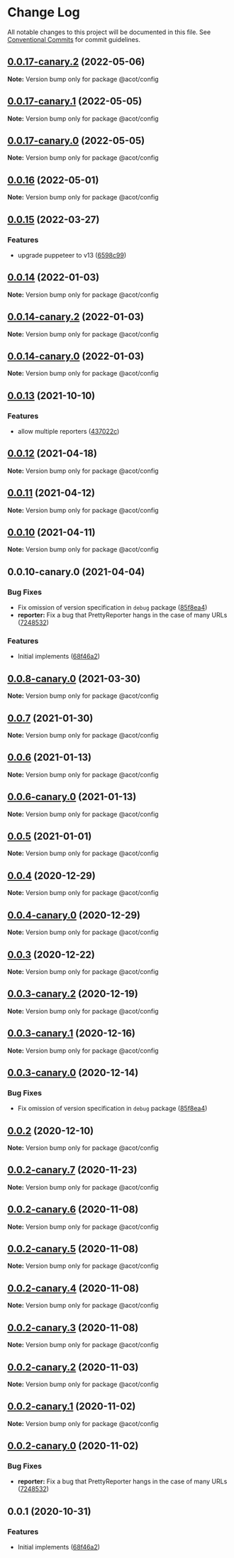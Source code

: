 # Change Log

All notable changes to this project will be documented in this file.
See [Conventional Commits](https://conventionalcommits.org) for commit guidelines.

## [0.0.17-canary.2](https://github.com/acot-a11y/acot/compare/v0.0.17-canary.1...v0.0.17-canary.2) (2022-05-06)

**Note:** Version bump only for package @acot/config

## [0.0.17-canary.1](https://github.com/acot-a11y/acot/compare/v0.0.17-canary.0...v0.0.17-canary.1) (2022-05-05)

**Note:** Version bump only for package @acot/config

## [0.0.17-canary.0](https://github.com/acot-a11y/acot/compare/v0.0.16...v0.0.17-canary.0) (2022-05-05)

**Note:** Version bump only for package @acot/config

## [0.0.16](https://github.com/acot-a11y/acot/compare/v0.0.15...v0.0.16) (2022-05-01)

**Note:** Version bump only for package @acot/config

## [0.0.15](https://github.com/acot-a11y/acot/compare/v0.0.14...v0.0.15) (2022-03-27)

### Features

- upgrade puppeteer to v13 ([6598c99](https://github.com/acot-a11y/acot/commit/6598c99ead6734cdc6f71a184a75cf4577cfa17d))

## [0.0.14](https://github.com/acot-a11y/acot/compare/v0.0.14-canary.2...v0.0.14) (2022-01-03)

**Note:** Version bump only for package @acot/config

## [0.0.14-canary.2](https://github.com/acot-a11y/acot/compare/v0.0.14-canary.1...v0.0.14-canary.2) (2022-01-03)

**Note:** Version bump only for package @acot/config

## [0.0.14-canary.0](https://github.com/acot-a11y/acot/compare/v0.0.13...v0.0.14-canary.0) (2022-01-03)

**Note:** Version bump only for package @acot/config

## [0.0.13](https://github.com/acot-a11y/acot/compare/v0.0.13-canary.0...v0.0.13) (2021-10-10)

### Features

- allow multiple reporters ([437022c](https://github.com/acot-a11y/acot/commit/437022c73270e94f80e3c337c4d4459967f66e9d))

## [0.0.12](https://github.com/acot-a11y/acot/compare/v0.0.11...v0.0.12) (2021-04-18)

**Note:** Version bump only for package @acot/config

## [0.0.11](https://github.com/acot-a11y/acot/compare/v0.0.10...v0.0.11) (2021-04-12)

**Note:** Version bump only for package @acot/config

## [0.0.10](https://github.com/acot-a11y/acot/compare/v0.0.10-canary.0...v0.0.10) (2021-04-11)

**Note:** Version bump only for package @acot/config

## 0.0.10-canary.0 (2021-04-04)

### Bug Fixes

- Fix omission of version specification in `debug` package ([85f8ea4](https://github.com/acot-a11y/acot/commit/85f8ea44c7b029301dbcd6bceef427fda35972b6))
- **reporter:** Fix a bug that PrettyReporter hangs in the case of many URLs ([7248532](https://github.com/acot-a11y/acot/commit/7248532c0380a0483a537c124173f2191027dd54))

### Features

- Initial implements ([68f46a2](https://github.com/acot-a11y/acot/commit/68f46a250de7793795678ece40d23d927ddd075c))

## [0.0.8-canary.0](https://github.com/acot-a11y/acot/compare/@acot/config@0.0.7...@acot/config@0.0.8-canary.0) (2021-03-30)

**Note:** Version bump only for package @acot/config

## [0.0.7](https://github.com/acot-a11y/acot/compare/@acot/config@0.0.6...@acot/config@0.0.7) (2021-01-30)

**Note:** Version bump only for package @acot/config

## [0.0.6](https://github.com/acot-a11y/acot/compare/@acot/config@0.0.6-canary.0...@acot/config@0.0.6) (2021-01-13)

**Note:** Version bump only for package @acot/config

## [0.0.6-canary.0](https://github.com/acot-a11y/acot/compare/@acot/config@0.0.5...@acot/config@0.0.6-canary.0) (2021-01-13)

**Note:** Version bump only for package @acot/config

## [0.0.5](https://github.com/acot-a11y/acot/compare/@acot/config@0.0.4...@acot/config@0.0.5) (2021-01-01)

**Note:** Version bump only for package @acot/config

## [0.0.4](https://github.com/acot-a11y/acot/compare/@acot/config@0.0.4-canary.0...@acot/config@0.0.4) (2020-12-29)

**Note:** Version bump only for package @acot/config

## [0.0.4-canary.0](https://github.com/acot-a11y/acot/compare/@acot/config@0.0.3...@acot/config@0.0.4-canary.0) (2020-12-29)

**Note:** Version bump only for package @acot/config

## [0.0.3](https://github.com/acot-a11y/acot/compare/@acot/config@0.0.3-canary.2...@acot/config@0.0.3) (2020-12-22)

**Note:** Version bump only for package @acot/config

## [0.0.3-canary.2](https://github.com/acot-a11y/acot/compare/@acot/config@0.0.3-canary.1...@acot/config@0.0.3-canary.2) (2020-12-19)

**Note:** Version bump only for package @acot/config

## [0.0.3-canary.1](https://github.com/acot-a11y/acot/compare/@acot/config@0.0.3-canary.0...@acot/config@0.0.3-canary.1) (2020-12-16)

**Note:** Version bump only for package @acot/config

## [0.0.3-canary.0](https://github.com/acot-a11y/acot/compare/@acot/config@0.0.2...@acot/config@0.0.3-canary.0) (2020-12-14)

### Bug Fixes

- Fix omission of version specification in `debug` package ([85f8ea4](https://github.com/acot-a11y/acot/commit/85f8ea44c7b029301dbcd6bceef427fda35972b6))

## [0.0.2](https://github.com/acot-a11y/acot/compare/@acot/config@0.0.2-canary.7...@acot/config@0.0.2) (2020-12-10)

**Note:** Version bump only for package @acot/config

## [0.0.2-canary.7](https://github.com/acot-a11y/acot/compare/@acot/config@0.0.2-canary.6...@acot/config@0.0.2-canary.7) (2020-11-23)

**Note:** Version bump only for package @acot/config

## [0.0.2-canary.6](https://github.com/acot-a11y/acot/compare/@acot/config@0.0.2-canary.5...@acot/config@0.0.2-canary.6) (2020-11-08)

**Note:** Version bump only for package @acot/config

## [0.0.2-canary.5](https://github.com/acot-a11y/acot/compare/@acot/config@0.0.2-canary.4...@acot/config@0.0.2-canary.5) (2020-11-08)

**Note:** Version bump only for package @acot/config

## [0.0.2-canary.4](https://github.com/acot-a11y/acot/compare/@acot/config@0.0.2-canary.3...@acot/config@0.0.2-canary.4) (2020-11-08)

**Note:** Version bump only for package @acot/config

## [0.0.2-canary.3](https://github.com/acot-a11y/acot/compare/@acot/config@0.0.2-canary.2...@acot/config@0.0.2-canary.3) (2020-11-08)

**Note:** Version bump only for package @acot/config

## [0.0.2-canary.2](https://github.com/acot-a11y/acot/compare/@acot/config@0.0.2-canary.1...@acot/config@0.0.2-canary.2) (2020-11-03)

**Note:** Version bump only for package @acot/config

## [0.0.2-canary.1](https://github.com/acot-a11y/acot/compare/@acot/config@0.0.2-canary.0...@acot/config@0.0.2-canary.1) (2020-11-02)

**Note:** Version bump only for package @acot/config

## [0.0.2-canary.0](https://github.com/acot-a11y/acot/compare/@acot/config@0.0.1...@acot/config@0.0.2-canary.0) (2020-11-02)

### Bug Fixes

- **reporter:** Fix a bug that PrettyReporter hangs in the case of many URLs ([7248532](https://github.com/acot-a11y/acot/commit/7248532c0380a0483a537c124173f2191027dd54))

## 0.0.1 (2020-10-31)

### Features

- Initial implements ([68f46a2](https://github.com/acot-a11y/acot/commit/68f46a250de7793795678ece40d23d927ddd075c))
